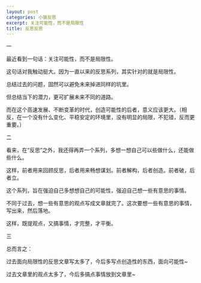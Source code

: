 ```yaml
---
layout: post
categories: 小狼反思
excerpt: 关注可能性，而不是局限性
title: 反思反思
---
```


一

最近看到一句话：关注可能性，而不是局限性。

这句话对我触动挺大。因为一直以来的反思系列，其实针对的就是局限性。

总结过去的问题，固然可以避免未来掉进同样的坑里。

但总结当下的潜力，更可扩展未来不同的道路。

而在这个高速发展、不断变革的时代，创造可能性的后者，意义应该更大。（相反，在一个没有什么变化、平稳安定的环境里，没有明显的局限，不犯错，反而更重要。）

二

看来，在“反思”之外，我还得再弄一个系列，多想一想自己可以些做什么，还能做些什么。

这样，前者用来回顾反思，后者用来畅想谋划。前者解构，后者创造。前者破，后者立。

这个系列，旨在强迫自己多想想自己的可能性，强迫自己想一些有意思的事情。

不同于过去，想一些有意思的观点写成文章就完了。这次要想一些有意思的事情，写出来，然后落地。

这样，既提观点，又搞事情，才完整，才平衡。

三

总而言之：

过去面向局限性的反思文章写太多了，今后多写点创造性的东西，面向可能性~

过去文章里的观点太多了，今后多搞点事情放到文章里~
